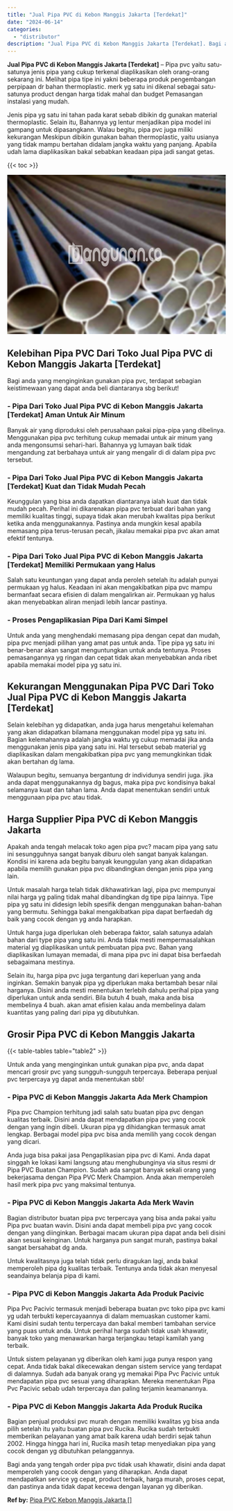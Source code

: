 ```yaml
---
title: "Jual Pipa PVC di Kebon Manggis Jakarta [Terdekat]"
date: "2024-06-14"
categories: 
  - "distributor"
description: "Jual Pipa PVC di Kebon Manggis Jakarta [Terdekat]. Bagi anda yang tengah order pipa pvc tidak usah khawatir, disini anda dapat memperoleh yang cocok dengan y..."
---
```


**Jual Pipa PVC di Kebon Manggis Jakarta \[Terdekat\]** – Pipa pvc yaitu satu-satunya jenis pipa yang cukup terkenal diaplikasikan oleh orang-orang sekarang ini. Melihat pipa tipe ini yakni beberapa produk pengembangan perpipaan dr bahan thermoplastic. merk yg satu ini dikenal sebagai satu-satunya product dengan harga tidak mahal dan budget Pemasangan instalasi yang mudah.

Jenis pipa yg satu ini tahan pada karat sebab dibikin dg gunakan material thermoplastic. Selain itu, Bahannya yg lentur menjadikan pipa model ini gampang untuk dipasangkann. Walau begitu, pipa pvc juga miliki kekurangan Meskipun dibikin gunakan bahan thermoplastic, yaitu usianya yang tidak mampu bertahan didalam jangka waktu yang panjang. Apabila udah lama diaplikasikan bakal sebabkan keadaan pipa jadi sangat getas.

{{< toc >}}

![Jual Pipa PVC di Kebon Manggis Jakarta [Terdekat]](/images/jaul-pipa-pvc-33.png)

## Kelebihan Pipa PVC Dari Toko Jual Pipa PVC di Kebon Manggis Jakarta \[Terdekat\]

Bagi anda yang menginginkan gunakan pipa pvc, terdapat sebagian keistimewaan yang dapat anda beli diantaranya sbg berikut!

### \- Pipa Dari Toko Jual Pipa PVC di Kebon Manggis Jakarta \[Terdekat\] Aman Untuk Air Minum

Banyak air yang diproduksi oleh perusahaan pakai pipa-pipa yang dibelinya. Menggunakan pipa pvc terhitung cukup memadai untuk air minum yang anda mengonsumsi sehari-hari. Bahannya yg lumayan baik tidak mengandung zat berbahaya untuk air yang mengalir di di dalam pipa pvc tersebut.

### \- Pipa Dari Toko Jual Pipa PVC di Kebon Manggis Jakarta \[Terdekat\] Kuat dan Tidak Mudah Pecah

Keunggulan yang bisa anda dapatkan diantaranya ialah kuat dan tidak mudah pecah. Perihal ini dikarenakan pipa pvc terbuat dari bahan yang memiliki kualitas tinggi, supaya tidak akan merubah kwalitas pipa berikut ketika anda menggunakannya. Pastinya anda mungkin kesal apabila memasang pipa terus-terusan pecah, jikalau memakai pipa pvc akan amat efektif tentunya.

### \- Pipa Dari Toko Jual Pipa PVC di Kebon Manggis Jakarta \[Terdekat\] Memiliki Permukaan yang Halus

Salah satu keuntungan yang dapat anda peroleh setelah itu adalah punyai permukaan yg halus. Keadaan ini akan mengakibatkan pipa pvc mampu bermanfaat secara efisien di dalam mengalirkan air. Permukaan yg halus akan menyebabkan aliran menjadi lebih lancar pastinya.

### \- Proses Pengaplikasian Pipa Dari Kami Simpel

Untuk anda yang menghendaki memasang pipa dengan cepat dan mudah, pipa pvc menjadi pilihan yang amat pas untuk anda. Tipe pipa yg satu ini benar-benar akan sangat menguntungkan untuk anda tentunya. Proses pemasangannya yg ringan dan cepat tidak akan menyebabkan anda ribet apabila memakai model pipa yg satu ini.

## Kekurangan Menggunakan Pipa PVC Dari Toko Jual Pipa PVC di Kebon Manggis Jakarta \[Terdekat\]

Selain kelebihan yg didapatkan, anda juga harus mengetahui kelemahan yang akan didapatkan bilamana menggunakan model pipa yg satu ini. Bagian kelemahannya adalah jangka waktu yg cukup memadai jika anda menggunakan jenis pipa yang satu ini. Hal tersebut sebab material yg diaplikasikan dalam mengakibatkan pipa pvc yang memungkinkan tidak akan bertahan dg lama.

Walaupun begitu, semuanya bergantung dr individunya sendiri juga. jika anda dapat menggunakannya dg bagus, maka pipa pvc kondisinya bakal selamanya kuat dan tahan lama. Anda dapat menentukan sendiri untuk menggunaan pipa pvc atau tidak.

## Harga Supplier Pipa PVC di Kebon Manggis Jakarta

Apakah anda tengah melacak toko agen pipa pvc? macam pipa yang satu ini sesungguhnya sangat banyak diburu oleh sangat banyak kalangan. Kondisi ini karena ada begitu banyak keunggulan yang akan didapatkan apabila memilih gunakan pipa pvc dibandingkan dengan jenis pipa yang lain.

Untuk masalah harga telah tidak dikhawatirkan lagi, pipa pvc mempunyai nilai harga yg paling tidak mahal dibandingkan dg tipe pipa lainnya. Tipe pipa yg satu ini didesign lebih spesifik dengan menggunakan bahan-bahan yang bermutu. Sehingga bakal mengakibatkan pipa dapat berfaedah dg baik yang cocok dengan yg anda harapkan.

Untuk harga juga diperlukan oleh beberapa faktor, salah satunya adalah bahan dari type pipa yang satu ini. Anda tidak mesti mempermasalahkan material yg diaplikasikan untuk pembuatan pipa pvc. Bahan yang diaplikasikan lumayan memadai, di mana pipa pvc ini dapat bisa berfaedah sebagaimana mestinya.

Selain itu, harga pipa pvc juga tergantung dari keperluan yang anda inginkan. Semakin banyak pipa yg diperlukan maka bertambah besar nilai harganya. Disini anda mesti menentukan terlebih dahulu perihal pipa yang diperlukan untuk anda sendiri. Bila butuh 4 buah, maka anda bisa membelinya 4 buah. akan amat efisien kalau anda membelinya dalam kuantitas yang paling dari pipa yg dibutuhkan.

## Grosir Pipa PVC di Kebon Manggis Jakarta

{{< table-tables table="table2" >}}

Untuk anda yang menginginkan untuk gunakan pipa pvc, anda dapat mencari grosir pvc yang sungguh-sungguh terpercaya. Beberapa penjual pvc terpercaya yg dapat anda menentukan sbb!

### \- Pipa PVC di Kebon Manggis Jakarta Ada Merk Champion

Pipa pvc Champion terhitung jadi salah satu buatan pipa pvc dengan kualitas terbaik. Disini anda dapat mendapatkan pipa pvc yang cocok dengan yang ingin dibeli. Ukuran pipa yg dihidangkan termasuk amat lengkap. Berbagai model pipa pvc bisa anda memilih yang cocok dengan yang dicari.

Anda juga bisa pakai jasa Pengaplikasian pipa pvc di Kami. Anda dapat singgah ke lokasi kami langsung atau menghubunginya via situs resmi dr Pipa PVC Buatan Champion. Sudah ada sangat banyak sekali orang yang bekerjasama dengan Pipa PVC Merk Champion. Anda akan memperoleh hasil merk pipa pvc yang maksimal tentunya.

### \- Pipa PVC di Kebon Manggis Jakarta Ada Merk Wavin

Bagian distributor buatan pipa pvc terpercaya yang bisa anda pakai yaitu Pipa pvc buatan wavin. Disini anda dapat membeli pipa pvc yang cocok dengan yang diinginkan. Berbagai macam ukuran pipa dapat anda beli disini akan sesuai keinginan. Untuk harganya pun sangat murah, pastinya bakal sangat bersahabat dg anda.

Untuk kwalitasnya juga telah tidak perlu diragukan lagi, anda bakal memperoleh pipa dg kualitas terbaik. Tentunya anda tidak akan menyesal seandainya belanja pipa di kami.

### \- Pipa PVC di Kebon Manggis Jakarta Ada Produk Pacivic

Pipa Pvc Pacivic termasuk menjadi beberapa buatan pvc toko pipa pvc kami yg udah terbukti kepercayaannya di dalam memuaskan customer kami. Kami disini sudah tentu terpercaya dan bakal memberi tambahan service yang puas untuk anda. Untuk perihal harga sudah tidak usah khawatir, banyak toko yang menawarkan harga terjangkau tetapi kamilah yang terbaik.

Untuk sistem pelayanan yg diberikan oleh kami juga punya respon yang cepat. Anda tidak bakal dikecewakan dengan sistem service yang terdapat di dalamnya. Sudah ada banyak orang yg memakai Pipa Pvc Pacivic untuk mendapatan pipa pvc sesuai yang diharapkan. Mereka menentukan Pipa Pvc Pacivic sebab udah terpercaya dan paling terjamin keamanannya.

### \- Pipa PVC di Kebon Manggis Jakarta Ada Produk Rucika

Bagian penjual produksi pvc murah dengan memiliki kwalitas yg bisa anda pilih setelah itu yaitu buatan pipa pvc Rucika. Rucika sudah terbukti memberikan pelayanan yang amat baik karena udah berdiri sejak tahun 2002. Hingga hingga hari ini, Rucika masih tetap menyediakan pipa yang cocok dengan yg dibutuhkan pelanggannya.

Bagi anda yang tengah order pipa pvc tidak usah khawatir, disini anda dapat memperoleh yang cocok dengan yang diharapkan. Anda dapat mendapatkan service yg cepat, product terbaik, harga murah, proses cepat, dan pastinya anda tidak dapat kecewa dengan layanan yg diberikan.

**Ref by:** [Pipa PVC Kebon Manggis Jakarta []](https://id.wikipedia.org/wiki/Pipa)

